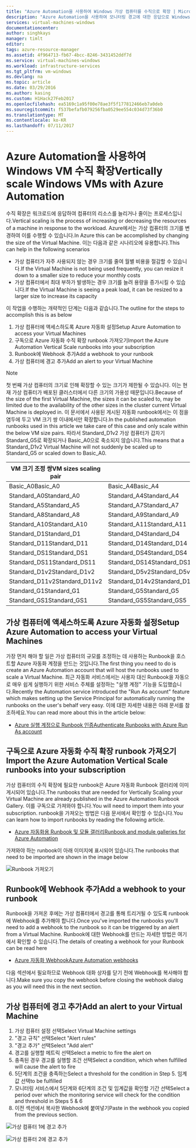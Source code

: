 ```yaml
---
title: "Azure Automation을 사용하여 Windows 가상 컴퓨터를 수직으로 확장 | Microsoft Docs"
description: "Azure Automation을 사용하여 모니터링 경고에 대한 응답으로 Windows 가상 컴퓨터를 수직으로 확장"
services: virtual-machines-windows
documentationcenter: 
author: singhkays
manager: timlt
editor: 
tags: azure-resource-manager
ms.assetid: 4f964713-fb67-4bcc-8246-3431452ddf7d
ms.service: virtual-machines-windows
ms.workload: infrastructure-services
ms.tgt_pltfrm: vm-windows
ms.devlang: na
ms.topic: article
ms.date: 03/29/2016
ms.author: kasing
ms.custom: H1Hack27Feb2017
ms.openlocfilehash: ea5169c1a95f00e78ae3f5f177812466eb7a0deb
ms.sourcegitcommit: f537befafb079256fba0529ee554c034d73f36b0
ms.translationtype: MT
ms.contentlocale: ko-KR
ms.lasthandoff: 07/11/2017
---
```

# <a name="vertically-scale-windows-vms-with-azure-automation"></a><span data-ttu-id="0537c-103">Azure Automation을 사용하여 Windows VM 수직 확장</span><span class="sxs-lookup"><span data-stu-id="0537c-103">Vertically scale Windows VMs with Azure Automation</span></span>

<span data-ttu-id="0537c-104">수직 확장은 워크로드에 응답하여 컴퓨터의 리소스를 늘리거나 줄이는 프로세스입니다.</span><span class="sxs-lookup"><span data-stu-id="0537c-104">Vertical scaling is the process of increasing or decreasing the resources of a machine in response to the workload.</span></span> <span data-ttu-id="0537c-105">Azure에서는 가상 컴퓨터의 크기를 변경하여 이를 수행할 수 있습니다.</span><span class="sxs-lookup"><span data-stu-id="0537c-105">In Azure this can be accomplished by changing the size of the Virtual Machine.</span></span> <span data-ttu-id="0537c-106">이는 다음과 같은 시나리오에 유용합니다.</span><span class="sxs-lookup"><span data-stu-id="0537c-106">This can help in the following scenarios</span></span>

* <span data-ttu-id="0537c-107">가상 컴퓨터가 자주 사용되지 않는 경우 크기를 줄여 월별 비용을 절감할 수 있습니다.</span><span class="sxs-lookup"><span data-stu-id="0537c-107">If the Virtual Machine is not being used frequently, you can resize it down to a smaller size to reduce your monthly costs</span></span>
* <span data-ttu-id="0537c-108">가상 컴퓨터에서 최대 부하가 발생하는 경우 크기를 늘려 용량을 증가시킬 수 있습니다.</span><span class="sxs-lookup"><span data-stu-id="0537c-108">If the Virtual Machine is seeing a peak load, it can be resized to a larger size to increase its capacity</span></span>

<span data-ttu-id="0537c-109">이 작업을 수행하는 개략적인 단계는 다음과 같습니다.</span><span class="sxs-lookup"><span data-stu-id="0537c-109">The outline for the steps to accomplish this is as below</span></span>

1. <span data-ttu-id="0537c-110">가상 컴퓨터에 액세스하도록 Azure 자동화 설정</span><span class="sxs-lookup"><span data-stu-id="0537c-110">Setup Azure Automation to access your Virtual Machines</span></span>
2. <span data-ttu-id="0537c-111">구독으로 Azure 자동화 수직 확장 runbook 가져오기</span><span class="sxs-lookup"><span data-stu-id="0537c-111">Import the Azure Automation Vertical Scale runbooks into your subscription</span></span>
3. <span data-ttu-id="0537c-112">Runbook에 Webhook 추가</span><span class="sxs-lookup"><span data-stu-id="0537c-112">Add a webhook to your runbook</span></span>
4. <span data-ttu-id="0537c-113">가상 컴퓨터에 경고 추가</span><span class="sxs-lookup"><span data-stu-id="0537c-113">Add an alert to your Virtual Machine</span></span>

> [!NOTE]
> <span data-ttu-id="0537c-114">첫 번째 가상 컴퓨터의 크기로 인해 확장할 수 있는 크기가 제한될 수 있습니다. 이는 현재 가상 컴퓨터가 배포된 클러스터에서 다른 크기의 가용성 때문입니다.</span><span class="sxs-lookup"><span data-stu-id="0537c-114">Because of the size of the first Virtual Machine, the sizes it can be scaled to, may be limited due to the availability of the other sizes in the cluster current Virtual Machine is deployed in.</span></span> <span data-ttu-id="0537c-115">이 문서에서 사용된 게시된 자동화 runbook에서는 이 점을 염두에 두고 VM 크기 쌍 이내에서만 확장합니다.</span><span class="sxs-lookup"><span data-stu-id="0537c-115">In the published automation runbooks used in this article we take care of this case and only scale within the below VM size pairs.</span></span> <span data-ttu-id="0537c-116">따라서 Standard_D1v2 가상 컴퓨터가 갑자기 Standard_G5로 확장되거나 Basic_A0으로 축소되지 않습니다.</span><span class="sxs-lookup"><span data-stu-id="0537c-116">This means that a Standard_D1v2 Virtual Machine will not suddenly be scaled up to Standard_G5 or scaled down to Basic_A0.</span></span>
> 
> | <span data-ttu-id="0537c-117">VM 크기 조정 쌍</span><span class="sxs-lookup"><span data-stu-id="0537c-117">VM sizes scaling pair</span></span> |  |
> | --- | --- |
> | <span data-ttu-id="0537c-118">Basic_A0</span><span class="sxs-lookup"><span data-stu-id="0537c-118">Basic_A0</span></span> |<span data-ttu-id="0537c-119">Basic_A4</span><span class="sxs-lookup"><span data-stu-id="0537c-119">Basic_A4</span></span> |
> | <span data-ttu-id="0537c-120">Standard_A0</span><span class="sxs-lookup"><span data-stu-id="0537c-120">Standard_A0</span></span> |<span data-ttu-id="0537c-121">Standard_A4</span><span class="sxs-lookup"><span data-stu-id="0537c-121">Standard_A4</span></span> |
> | <span data-ttu-id="0537c-122">Standard_A5</span><span class="sxs-lookup"><span data-stu-id="0537c-122">Standard_A5</span></span> |<span data-ttu-id="0537c-123">Standard_A7</span><span class="sxs-lookup"><span data-stu-id="0537c-123">Standard_A7</span></span> |
> | <span data-ttu-id="0537c-124">Standard_A8</span><span class="sxs-lookup"><span data-stu-id="0537c-124">Standard_A8</span></span> |<span data-ttu-id="0537c-125">Standard_A9</span><span class="sxs-lookup"><span data-stu-id="0537c-125">Standard_A9</span></span> |
> | <span data-ttu-id="0537c-126">Standard_A10</span><span class="sxs-lookup"><span data-stu-id="0537c-126">Standard_A10</span></span> |<span data-ttu-id="0537c-127">Standard_A11</span><span class="sxs-lookup"><span data-stu-id="0537c-127">Standard_A11</span></span> |
> | <span data-ttu-id="0537c-128">Standard_D1</span><span class="sxs-lookup"><span data-stu-id="0537c-128">Standard_D1</span></span> |<span data-ttu-id="0537c-129">Standard_D4</span><span class="sxs-lookup"><span data-stu-id="0537c-129">Standard_D4</span></span> |
> | <span data-ttu-id="0537c-130">Standard_D11</span><span class="sxs-lookup"><span data-stu-id="0537c-130">Standard_D11</span></span> |<span data-ttu-id="0537c-131">Standard_D14</span><span class="sxs-lookup"><span data-stu-id="0537c-131">Standard_D14</span></span> |
> | <span data-ttu-id="0537c-132">Standard_DS1</span><span class="sxs-lookup"><span data-stu-id="0537c-132">Standard_DS1</span></span> |<span data-ttu-id="0537c-133">Standard_DS4</span><span class="sxs-lookup"><span data-stu-id="0537c-133">Standard_DS4</span></span> |
> | <span data-ttu-id="0537c-134">Standard_DS11</span><span class="sxs-lookup"><span data-stu-id="0537c-134">Standard_DS11</span></span> |<span data-ttu-id="0537c-135">Standard_DS14</span><span class="sxs-lookup"><span data-stu-id="0537c-135">Standard_DS14</span></span> |
> | <span data-ttu-id="0537c-136">Standard_D1v2</span><span class="sxs-lookup"><span data-stu-id="0537c-136">Standard_D1v2</span></span> |<span data-ttu-id="0537c-137">Standard_D5v2</span><span class="sxs-lookup"><span data-stu-id="0537c-137">Standard_D5v2</span></span> |
> | <span data-ttu-id="0537c-138">Standard_D11v2</span><span class="sxs-lookup"><span data-stu-id="0537c-138">Standard_D11v2</span></span> |<span data-ttu-id="0537c-139">Standard_D14v2</span><span class="sxs-lookup"><span data-stu-id="0537c-139">Standard_D14v2</span></span> |
> | <span data-ttu-id="0537c-140">Standard_G1</span><span class="sxs-lookup"><span data-stu-id="0537c-140">Standard_G1</span></span> |<span data-ttu-id="0537c-141">Standard_G5</span><span class="sxs-lookup"><span data-stu-id="0537c-141">Standard_G5</span></span> |
> | <span data-ttu-id="0537c-142">Standard_GS1</span><span class="sxs-lookup"><span data-stu-id="0537c-142">Standard_GS1</span></span> |<span data-ttu-id="0537c-143">Standard_GS5</span><span class="sxs-lookup"><span data-stu-id="0537c-143">Standard_GS5</span></span> |
> 
> 

## <a name="setup-azure-automation-to-access-your-virtual-machines"></a><span data-ttu-id="0537c-144">가상 컴퓨터에 액세스하도록 Azure 자동화 설정</span><span class="sxs-lookup"><span data-stu-id="0537c-144">Setup Azure Automation to access your Virtual Machines</span></span>
<span data-ttu-id="0537c-145">가장 먼저 해야 할 일은 가상 컴퓨터의 규모를 조정하는 데 사용하는 Runbook을 호스트할 Azure 자동화 계정을 만드는 것입니다.</span><span class="sxs-lookup"><span data-stu-id="0537c-145">The first thing you need to do is create an Azure Automation account that will host the runbooks used to scale a Virtual Machine.</span></span> <span data-ttu-id="0537c-146">최근 자동화 서비스에서는 사용자 대신 Runbook을 자동으로 매우 쉽게 실행하기 위한 서비스 주체를 설정하는 "실행 계정" 기능을 도입했습니다.</span><span class="sxs-lookup"><span data-stu-id="0537c-146">Recently the Automation service introduced the "Run As account" feature which makes setting up the Service Principal for automatically running the runbooks on the user's behalf very easy.</span></span> <span data-ttu-id="0537c-147">이에 대한 자세한 내용은 아래 문서를 참조하세요.</span><span class="sxs-lookup"><span data-stu-id="0537c-147">You can read more about this in the article below:</span></span>

* [<span data-ttu-id="0537c-148">Azure 실행 계정으로 Runbook 인증</span><span class="sxs-lookup"><span data-stu-id="0537c-148">Authenticate Runbooks with Azure Run As account</span></span>](../../automation/automation-sec-configure-azure-runas-account.md)

## <a name="import-the-azure-automation-vertical-scale-runbooks-into-your-subscription"></a><span data-ttu-id="0537c-149">구독으로 Azure 자동화 수직 확장 runbook 가져오기</span><span class="sxs-lookup"><span data-stu-id="0537c-149">Import the Azure Automation Vertical Scale runbooks into your subscription</span></span>
<span data-ttu-id="0537c-150">가상 컴퓨터의 수직 확장에 필요한 runbook은 Azure 자동화 Runbook 갤러리에 이미 게시되어 있습니다.</span><span class="sxs-lookup"><span data-stu-id="0537c-150">The runbooks that are needed for Vertically Scaling your Virtual Machine are already published in the Azure Automation Runbook Gallery.</span></span> <span data-ttu-id="0537c-151">이를 구독으로 가져와야 합니다.</span><span class="sxs-lookup"><span data-stu-id="0537c-151">You will need to import them into your subscription.</span></span> <span data-ttu-id="0537c-152">runbook을 가져오는 방법은 다음 문서에서 확인할 수 있습니다.</span><span class="sxs-lookup"><span data-stu-id="0537c-152">You can learn how to import runbooks by reading the following article.</span></span>

* [<span data-ttu-id="0537c-153">Azure 자동화용 Runbook 및 모듈 갤러리</span><span class="sxs-lookup"><span data-stu-id="0537c-153">Runbook and module galleries for Azure Automation</span></span>](../../automation/automation-runbook-gallery.md)

<span data-ttu-id="0537c-154">가져와야 하는 runbook이 아래 이미지에 표시되어 있습니다.</span><span class="sxs-lookup"><span data-stu-id="0537c-154">The runbooks that need to be imported are shown in the image below</span></span>

![Runbook 가져오기](./media/vertical-scaling-automation/scale-runbooks.png)

## <a name="add-a-webhook-to-your-runbook"></a><span data-ttu-id="0537c-156">Runbook에 Webhook 추가</span><span class="sxs-lookup"><span data-stu-id="0537c-156">Add a webhook to your runbook</span></span>
<span data-ttu-id="0537c-157">Runbook을 가져온 후에는 가상 컴퓨터에서 경고를 통해 트리거될 수 있도록 runbook에 Webhook를 추가해야 합니다.</span><span class="sxs-lookup"><span data-stu-id="0537c-157">Once you've imported the runbooks you'll need to add a webhook to the runbook so it can be triggered by an alert from a Virtual Machine.</span></span> <span data-ttu-id="0537c-158">Runbook에 대한 Webhook를 만드는 자세한 방법은 여기에서 확인할 수 있습니다.</span><span class="sxs-lookup"><span data-stu-id="0537c-158">The details of creating a webhook for your Runbook can be read here</span></span>

* [<span data-ttu-id="0537c-159">Azure 자동화 Webhook</span><span class="sxs-lookup"><span data-stu-id="0537c-159">Azure Automation webhooks</span></span>](../../automation/automation-webhooks.md)

<span data-ttu-id="0537c-160">다음 섹션에서 필요하므로 Webhook 대화 상자를 닫기 전에 Webhook를 복사해야 합니다.</span><span class="sxs-lookup"><span data-stu-id="0537c-160">Make sure you copy the webhook before closing the webhook dialog as you will need this in the next section.</span></span>

## <a name="add-an-alert-to-your-virtual-machine"></a><span data-ttu-id="0537c-161">가상 컴퓨터에 경고 추가</span><span class="sxs-lookup"><span data-stu-id="0537c-161">Add an alert to your Virtual Machine</span></span>
1. <span data-ttu-id="0537c-162">가상 컴퓨터 설정 선택</span><span class="sxs-lookup"><span data-stu-id="0537c-162">Select Virtual Machine settings</span></span>
2. <span data-ttu-id="0537c-163">"경고 규칙" 선택</span><span class="sxs-lookup"><span data-stu-id="0537c-163">Select "Alert rules"</span></span>
3. <span data-ttu-id="0537c-164">"경고 추가" 선택</span><span class="sxs-lookup"><span data-stu-id="0537c-164">Select "Add alert"</span></span>
4. <span data-ttu-id="0537c-165">경고를 실행할 메트릭 선택</span><span class="sxs-lookup"><span data-stu-id="0537c-165">Select a metric to fire the alert on</span></span>
5. <span data-ttu-id="0537c-166">충족된 경우 경고를 실행할 조건 선택</span><span class="sxs-lookup"><span data-stu-id="0537c-166">Select a condition, which when fulfilled will cause the alert to fire</span></span>
6. <span data-ttu-id="0537c-167">5단계의 조건을 충족하는</span><span class="sxs-lookup"><span data-stu-id="0537c-167">Select a threshold for the condition in Step 5.</span></span> <span data-ttu-id="0537c-168">임계값 선택</span><span class="sxs-lookup"><span data-stu-id="0537c-168">to be fulfilled</span></span>
7. <span data-ttu-id="0537c-169">모니터링 서비스에서 5단계와 6단계의 조건 및 임계값을 확인할 기간 선택</span><span class="sxs-lookup"><span data-stu-id="0537c-169">Select a period over which the monitoring service will check for the condition and threshold in Steps 5 & 6</span></span>
8. <span data-ttu-id="0537c-170">이전 섹션에서 복사한 Webhook에 붙여넣기</span><span class="sxs-lookup"><span data-stu-id="0537c-170">Paste in the webhook you copied from the previous section.</span></span>

![가상 컴퓨터 1에 경고 추가](./media/vertical-scaling-automation/add-alert-webhook-1.png)

![가상 컴퓨터 2에 경고 추가](./media/vertical-scaling-automation/add-alert-webhook-2.png)

